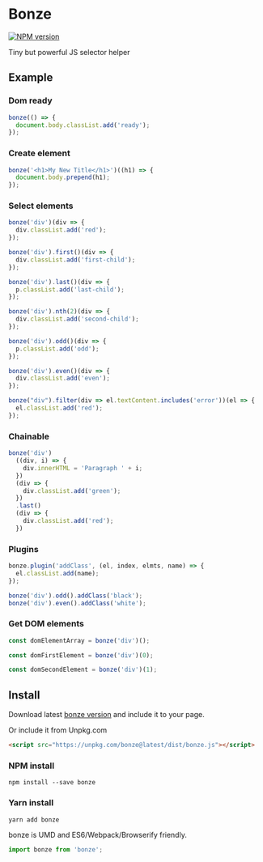# Bonze

[![NPM version](https://badge.fury.io/js/bonze.svg)](http://badge.fury.io/js/bonze)

Tiny but powerful JS selector helper

## Example

### Dom ready

```javascript
bonze(() => {
  document.body.classList.add('ready');
});
```

### Create element

```javascript
bonze('<h1>My New Title</h1>')((h1) => {
  document.body.prepend(h1);
});
```

### Select elements

```javascript
bonze('div')(div => {
  div.classList.add('red');
});

bonze('div').first()(div => {
  div.classList.add('first-child');
});

bonze('div').last()(div => {
  p.classList.add('last-child');
});

bonze('div').nth(2)(div => {
  div.classList.add('second-child');
});

bonze('div').odd()(div => {
  p.classList.add('odd');
});

bonze('div').even()(div => {
  div.classList.add('even');
});

bonze("div").filter(div => el.textContent.includes('error'))(el => {
  el.classList.add('red');
});

```

### Chainable

```javascript
bonze('div')
  ((div, i) => {
    div.innerHTML = 'Paragraph ' + i;
  })
  (div => {
    div.classList.add('green');
  })
  .last()
  (div => {
    div.classList.add('red');
  })
```

### Plugins

```javascript
bonze.plugin('addClass', (el, index, elmts, name) => {
  el.classList.add(name);
});

bonze('div').odd().addClass('black');
bonze('div').even().addClass('white');
```

### Get DOM elements

```javascript
const domElementArray = bonze('div')();

const domFirstElement = bonze('div')(0);

const domSecondElement = bonze('div')(1);
```

## Install

Download latest [bonze version](https://github.com/jaysalvat/bonze/archive/master.zip) and include it to your page.

Or include it from Unpkg.com

```html
<script src="https://unpkg.com/bonze@latest/dist/bonze.js"></script>
```

### NPM install

    npm install --save bonze

### Yarn install

    yarn add bonze

bonze is UMD and ES6/Webpack/Browserify friendly.

```javascript
import bonze from 'bonze';
```
